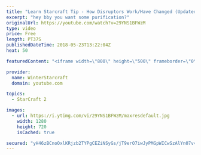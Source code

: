 ```yaml
---
title: "Learn Starcraft Tip - How Disruptors Work/Have Changed (Updated Patch 4.0 2018)"
excerpt: "hey bby you want some purification?"
originalUrl: https://youtube.com/watch?v=29YNS1BFWzM
type: video
price: Free
length: PT37S
publishedDateTime: 2018-05-23T13:22:04Z
heat: 50

featuredContent: "<iframe width=\"800\" height=\"500\" frameborder=\"0\" src=\"https://www.youtube.com/embed/29YNS1BFWzM\" allow=\"accelerometer; autoplay; encrypted-media; gyroscope; picture-in-picture\" allowfullscreen></iframe>"

provider:
  name: WinterStarcraft
  domain: youtube.com

topics:
  - StarCraft 2

images:
  - url: https://i.ytimg.com/vi/29YNS1BFWzM/maxresdefault.jpg
    width: 1280
    height: 720
    isCached: true

secured: "yH46zBCnoOxlKRjzb2TYPgCEZiNSyGs/jT9erO7iwJyPMGpWICwSzAlYn07v4R3nlBHq4r+aTw0gi6AGRhrDl7vudNWSpUDzcrqUl49dMPS9nwJ0Z3+wjihWMDAzL09HZzO66/YdKjoY4/teWQC6bAwV0fxvmCsX4XhJvYp3SSmp8lTDFH2a8Qos2/ketdZXfF6oyLGJFumtghUcpa+W7dLj48QsadZyj59S5106QV9Wr3sTGlawi6NQQMAZjnuKTx0RFuETv9xrgPmctDdoCT7oLrI7RDPufEkKIuOzIDJNl5vTLjDiD3afPTH7KAwhIo/ZXnOOj0sNn2wzejhNErvirLjTZBxQHS4axw6KI0zOaOCYGuxbIlPPiPlFR5hwBYYkRlKLKZaVyZeqHkx7Ggr9MGdqNsnWtc21U2kpbHE=;GxXy9b6KnW6220BHdVFfrQ=="
---
```



